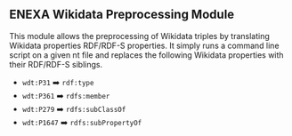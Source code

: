 ## ENEXA Wikidata Preprocessing Module

This module allows the preprocessing of Wikidata triples by translating Wikidata properties RDF/RDF-S properties. It simply runs a command line script on a given nt file and replaces the following Wikidata properties with their RDF/RDF-S siblings.

- `wdt:P31` ➡️ `rdf:type`
- `wdt:P361` ➡️ `rdfs:member`
- `wdt:P279` ➡️ `rdfs:subClassOf`
- `wdt:P1647` ➡️ `rdfs:subPropertyOf`
